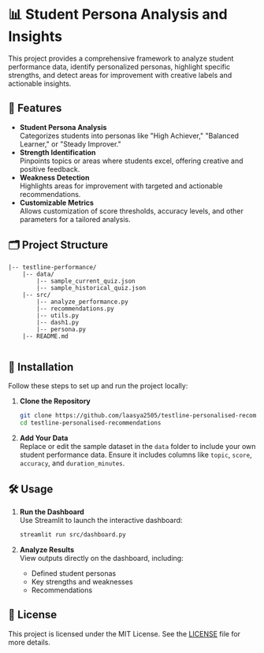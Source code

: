 

# 📊 Student Persona Analysis and Insights  

This project provides a comprehensive framework to analyze student performance data, identify personalized personas, highlight specific strengths, and detect areas for improvement with creative labels and actionable insights.  



## 🌟 Features  

- **Student Persona Analysis**  
  Categorizes students into personas like "High Achiever," "Balanced Learner," or "Steady Improver."  
- **Strength Identification**  
  Pinpoints topics or areas where students excel, offering creative and positive feedback.  
- **Weakness Detection**  
  Highlights areas for improvement with targeted and actionable recommendations.  
- **Customizable Metrics**  
  Allows customization of score thresholds, accuracy levels, and other parameters for a tailored analysis.  


## 🗂️ Project Structure  

```
|-- testline-performance/
    |-- data/
        |-- sample_current_quiz.json  
        |-- sample_historical_quiz.json  
    |-- src/
        |-- analyze_performance.py
        |-- recommendations.py
        |-- utils.py
        |-- dash1.py
        |-- persona.py
    |-- README.md


```  



## 🚀 Installation  

Follow these steps to set up and run the project locally:  

1. **Clone the Repository**  
   ```bash  
   git clone https://github.com/laasya2505/testline-personalised-recommendations.git  
   cd testline-personalised-recommendations 
   ```  

2. **Add Your Data**  
   Replace or edit the sample dataset in the `data` folder to include your own student performance data. Ensure it includes columns like `topic`, `score`, `accuracy`, and `duration_minutes`.  



## 🛠️ Usage  

1. **Run the Dashboard**  
   Use Streamlit to launch the interactive dashboard:  
   ```bash  
   streamlit run src/dashboard.py  
   ```  

2. **Analyze Results**  
   View outputs directly on the dashboard, including:  
   - Defined student personas  
   - Key strengths and weaknesses  
   - Recommendations  




## 📜 License  

This project is licensed under the MIT License. See the [LICENSE](LICENSE) file for more details.  






